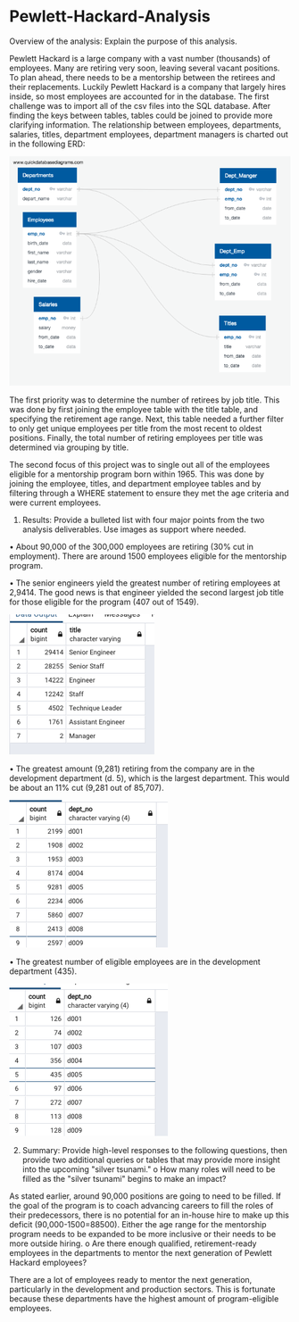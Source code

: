 # Pewlett-Hackard-Analysis
Overview of the analysis: Explain the purpose of this analysis.

Pewlett Hackard is a large company with a vast number (thousands) of employees. Many are retiring very soon, leaving several vacant positions. To plan ahead, there needs to be a mentorship between the retirees and their replacements. Luckily Pewlett Hackard is a company that largely hires inside, so most employees are accounted for in the database. The first challenge was to import all of the csv files into the SQL database. After finding the keys between tables, tables could be joined to provide more clarifying information. The relationship between employees, departments, salaries, titles, department employees, department managers is charted out in the following ERD: 

![image](https://github.com/mcpoley/Pewlett-Hackard-Analysis/blob/main/images/EmployeeDB.png)

The first priority was to determine the number of retirees by job title. This was done by first joining the employee table with the title table, and specifying the retirement age range. Next, this table needed a further filter to only get unique employees per title from the most recent to oldest positions. Finally, the total number of retiring employees per title was determined via grouping by title. 

The second focus of this project was to single out all of the employees eligible for a mentorship program born within 1965. This was done by joining the employee, titles, and department employee tables and by filtering through a WHERE statement to ensure they met the age criteria and were current employees.  

1.	Results: Provide a bulleted list with four major points from the two analysis deliverables. Use images as support where needed.

•	About 90,000 of the 300,000 employees are retiring (30% cut in employment). There are around 1500 employees eligible for the mentorship program. 

•	The senior engineers yield the greatest number of retiring employees at 2,9414. The good news is that engineer yielded the second largest job title for those eligible for the program (407 out of 1549). 

![images](https://github.com/mcpoley/Pewlett-Hackard-Analysis/blob/main/images/retirees_by_title.png)

•	The greatest amount (9,281) retiring from the company are in the development department (d. 5), which is the largest department. This would be about an 11% cut (9,281 out of 85,707). 

![images](https://github.com/mcpoley/Pewlett-Hackard-Analysis/blob/main/images/retirees_by_dept.png)

•	The greatest number of eligible employees are in the development department (435).

![images](https://github.com/mcpoley/Pewlett-Hackard-Analysis/blob/main/images/eligible_by_dept.png)

2.	Summary: Provide high-level responses to the following questions, then provide two additional queries or tables that may provide more insight into the upcoming "silver tsunami."
o	How many roles will need to be filled as the "silver tsunami" begins to make an impact?

As stated earlier, around 90,000 positions are going to need to be filled. If the goal of the program is to coach advancing careers to fill the roles of their predecessors, there is no potential for an in-house hire to make up this deficit (90,000-1500=88500). Either the age range for the mentorship program needs to be expanded to be more inclusive or their needs to be more outside hiring. 
o	Are there enough qualified, retirement-ready employees in the departments to mentor the next generation of Pewlett Hackard employees?

There are a lot of employees ready to mentor the next generation, particularly in the development and production sectors. This is fortunate because these departments have the highest amount of program-eligible employees. 


